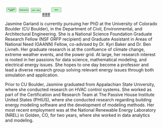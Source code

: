 
<a href="https://jasminegarland.github.io/cv/"><img src="/images/cv_icon.png" alt="drawing" height="40"/></a><a href="https://jasminegarland.github.io/pubs/"><img src="/images/pub_icon.png" alt="drawing" height="40"/></a><a href="https://jasminegarland.github.io/code/"><img src="/images/codedata_icon.png" alt="drawing" height="40"/>###</a><a href="https://jasminegarland.github.io/about/"><img src="/images/about.png" alt="drawing" height="40"/></a>


Jasmine Garland is currently pursuing her PhD at the University of Colorado Boulder (CU Boulder), in the Department of Civil, Environmental, and Architectural Engineering. She is a National Science Foundation Graduate Research Fellow (NSF GRFP recipient) and Graduate Assistant in Areas of National Need (GAANN) Fellow,  co-advised by Dr. Kyri Baker and Dr. Ben Livneh. Her graduate research is at the confluence of climate change, extreme weather events, and the power grid. At large, her research interest is rooted in her passions for data science, mathematical modeling, and electrical energy issues. She hopes to one day become a professor and lead a diverse research group solving relevant energy issues through both simulation and application.

Prior to CU Boulder, Jasmine graduated from Appalachian State University, where she conducted research on  HVAC control systems. She worked as part of the Certification and Research Team at The Passive House Institute United States (PHIUS), where she conducted research regarding building energy modeling software and the development of modeling methods. Her most recent employment was at the National Renewable Energy Laboratory (NREL) in Golden, CO, for two years, where she worked in data analytics and modeling. 
